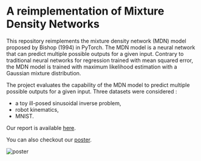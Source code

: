 # A reimplementation of Mixture Density Networks

This repository reimplements the mixture density network (MDN) model proposed by Bishop (1994) in PyTorch. The MDN model is a neural network that can predict multiple possible outputs for a given input. Contrary to traditional neural networks for regression trained with mean squared error, the MDN model is trained with maximum likelihood estimation with a Gaussian mixture distribution.

The project evaluates the capability of the MDN model to predict multiple possible outputs for a given input. Three datasets were considered :
- a toy ill-posed sinusoidal inverse problem,
- robot kinematics,
- MNIST.

Our report is available [here](assets/report.pdf).

You can also checkout our [poster](assets/poster.pdf).

![poster](assets/poster.jpg)
